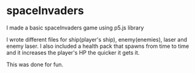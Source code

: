 # spaceInvaders
I made a basic spaceInvaders game using p5.js library

I wrote different files for ship(player's ship), enemy(enemies), laser and enemy laser.
I also included a health pack that spawns from time to time and it increases the player's HP the quicker it gets it.

This was done for fun.
